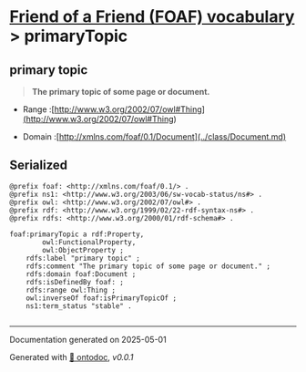 # [Friend of a Friend (FOAF) vocabulary](../homepage.md) > primaryTopic

## primary topic

> **The primary topic of some page or document.**

- Range :[http://www.w3.org/2002/07/owl#Thing](<http://www.w3.org/2002/07/owl#Thing>)

- Domain :[http://xmlns.com/foaf/0.1/Document](../class/Document.md)

## Serialized

```ttl
@prefix foaf: <http://xmlns.com/foaf/0.1/> .
@prefix ns1: <http://www.w3.org/2003/06/sw-vocab-status/ns#> .
@prefix owl: <http://www.w3.org/2002/07/owl#> .
@prefix rdf: <http://www.w3.org/1999/02/22-rdf-syntax-ns#> .
@prefix rdfs: <http://www.w3.org/2000/01/rdf-schema#> .

foaf:primaryTopic a rdf:Property,
        owl:FunctionalProperty,
        owl:ObjectProperty ;
    rdfs:label "primary topic" ;
    rdfs:comment "The primary topic of some page or document." ;
    rdfs:domain foaf:Document ;
    rdfs:isDefinedBy foaf: ;
    rdfs:range owl:Thing ;
    owl:inverseOf foaf:isPrimaryTopicOf ;
    ns1:term_status "stable" .


```

---

Documentation generated on 2025-05-01

Generated with [📑 ontodoc](https://github.com/StephaneBranly/ontodoc), *v0.0.1*